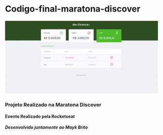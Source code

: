 # Codigo-final-maratona-discover

<h3 align="center">
    <img alt="Dev.Finaces" title="Dev.Finaces" src="./assets/app.gif" width="600px" />
</h3>


<h3>Projeto Realizado na Maratona Discover</h3>
<h4>Evento Realizado pela Rocketseat</h4>
<h5>Desenvolvido juntamente ao Mayk Brito</h5>


